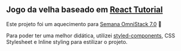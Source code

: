 ## Jogo da velha baseado em [React Tutorial](https://reactjs.org/tutorial/tutorial.html)

Este projeto foi um aquecimento para [Semana OmniStack 7.0](https://rocketseat.com.br/week-7/) 🚀

Para poder ter uma melhor didática, utilizei [styled-components](https://www.styled-components.com/), CSS Stylesheet e Inline styling para estilizar o projeto.